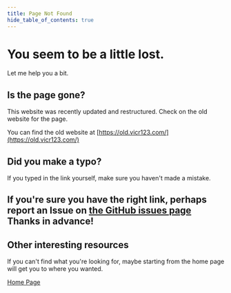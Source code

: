 ```yaml
---
title: Page Not Found
hide_table_of_contents: true
---
```


# You seem to be a little lost.

Let me help you a bit.

## Is the page gone?

This website was recently updated and restructured. Check on the old website for the page.

You can find the old website at [https://old.vicr123.com/](https://old.vicr123.com/)

## Did you make a typo?

If you typed in the link yourself, make sure you haven't made a mistake.

## If you're sure you have the right link, perhaps report an Issue on [the GitHub issues page](page.https://github.com/vicr123/vicr123.github.io/issues) Thanks in advance!

## Other interesting resources

If you can't find what you're looking for, maybe starting from the home page will get you to where you wanted.

[Home Page](https://vicr123.com/)
